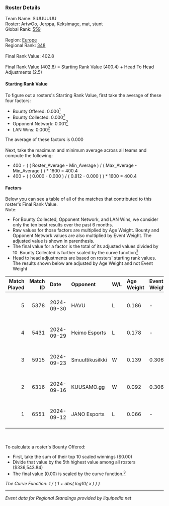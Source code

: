 ### Roster Details<br />
Team Name: SIUUUUUU<br />
Roster: ArtwOo, Jerppa, Keksimage, mat, stunt<br />
Global Rank: [559](../../standings_global_2025_03_01.md)<br />
<br />
Region: [Europe]( ../../standings_europe_2025_03_01.md)<br />
Regional Rank: [348]( ../../standings_europe_2025_03_01.md)<br />
<br />
Final Rank Value:  402.8<br />
<br />
Final Rank Value (402.8) = Starting Rank Value (400.4) + Head To Head Adjustments (2.5)<br />

#### Starting Rank Value<br />
To figure out a rosters's Starting Rank Value, first take the average of these four factors:<br />
- Bounty Offered: 0.000[<sup>1</sup>](#table2)
- Bounty Collected: 0.000[<sup>2</sup>](#table1)
- Opponent Network: 0.001[<sup>2</sup>](#table1)
- LAN Wins: 0.000[<sup>2</sup>](#table1)

The average of these factors is 0.000<br />
<br />
Next, take the maximum and minimum average across all teams and compute the following:<br />
- 400 + ( ( Roster_Average - Min_Average ) / ( Max_Average - Min_Average ) ) * 1600 = 400.4
- 400 + ( ( 0.000 - 0.000 ) / ( 0.812 - 0.000 ) ) * 1600 = 400.4


#### Factors<br />
Below you can see a table of all of the matches that contributed to this roster's Final Rank Value.<br />
Note:<br />

- For Bounty Collected, Opponent Network, and LAN Wins, we consider only the ten best results over the past 6 months.
- Raw values for those factors are multiplied by Age Weight. Bounty and Opponent Network values are also multiplied by Event Weight. The adjusted value is shown in parenthesis.
- The final value for a factor is the total of its adjusted values divided by 10. Bounty Collected is further scaled by the curve function[<sup>3</sup>](#curveFunction)
- Head to head adjustments are based on rosters' starting rank values. The results shown below are adjusted by Age Weight and not Event Weight
<span id="table1"></span><br />


| Match Played | Match ID | Date       | Opponent        | W/L | Age Weight | Event Weight | Bounty Collected | Opponent Network | LAN Wins  | H2H Adj. | Roster                                |
| -: | -: | :- | :- | :- | :- | :- | :- | :- | :- | -: | :- |
|            5 |     5378 | 2024-09-30 | HAVU            | L   | 0.186      | -            | -                | -                | -         |    -1.17 | ArtwOo, Jerppa, Keksimage, mat, stunt |
|            4 |     5431 | 2024-09-29 | Heimo Esports   | L   | 0.178      | -            | -                | -                | -         |    -0.72 | ArtwOo, Jerppa, Keksimage, mat, stunt |
|            3 |     5915 | 2024-09-23 | Smuuttikusilkki | W   | 0.139      | 0.306        | 0.000 (0.000)    | 0.052 (0.002)    | 0 (0.000) |     2.62 | ArtwOo, Jerppa, Keksimage, mat, stunt |
|            2 |     6316 | 2024-09-16 | KUUSAMO.gg      | W   | 0.092      | 0.306        | 0.000 (0.000)    | 0.180 (0.005)    | 0 (0.000) |     1.89 | ArtwOo, Jerppa, Keksimage, mat, stunt |
|            1 |     6551 | 2024-09-12 | JANO Esports    | L   | 0.066      | -            | -                | -                | -         |    -0.13 | ArtwOo, Jerppa, Keksimage, mat, stunt |

<br />
<span id="table2"></span><br />
To calculate a roster's Bounty Offered:<br />

- First, take the sum of their top 10 scaled winnings ($0.00)
- Divide that value by the 5th highest value among all rosters ($336,543.84)
- The final value (0.00) is scaled by the curve function.[<sup>3</sup>](#curveFunction)

<span id="curveFunction"></span>_The Curve Function: 1 / ( 1 + abs( log10( x ) ) )_<br />

---
_Event data for Regional Standings provided by liquipedia.net_<br />
